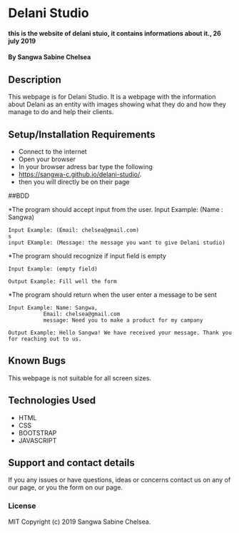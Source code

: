 # Delani Studio
#### this is the website of delani stuio, it contains informations about it., 26 july 2019
#### By **Sangwa Sabine Chelsea**
## Description
This webpage is for Delani Studio. It is a webpage with the information about Delani as an entity with images showing what they do and how they manage to do and help their clients.
## Setup/Installation Requirements
* Connect to the internet
* Open your browser
* In your browser adress bar type the following
* https://sangwa-c.github.io/delani-studio/.
* then you will directly be on their page

##BDD

*The program should accept input from the user.
    Input Example: (Name : Sangwa)

    Input Example: (Email: chelsea@gmail.com)
    s
    input EXample: (Message: the message you want to give Delani studio)

*The program should recognize if input field is empty

    Input Example: (empty field)

    Output Example: Fill well the form

*The program should return when the user enter a message to be sent 

    Input Example: Name: Sangwa,
               Email: chelsea@gmail.com
               message: Need you to make a product for my campany

    Output Example: Hello Sangwa! We have received your message. Thank you for reaching out to us.


## Known Bugs
This webpage is not suitable for all screen sizes.

## Technologies Used
* HTML 
* CSS
* BOOTSTRAP
* JAVASCRIPT

## Support and contact details
If you any issues or have questions, ideas or concerns contact us on any of our page, or you the form on our page.
### License
MIT Copyright (c) 2019 Sangwa Sabine Chelsea.


